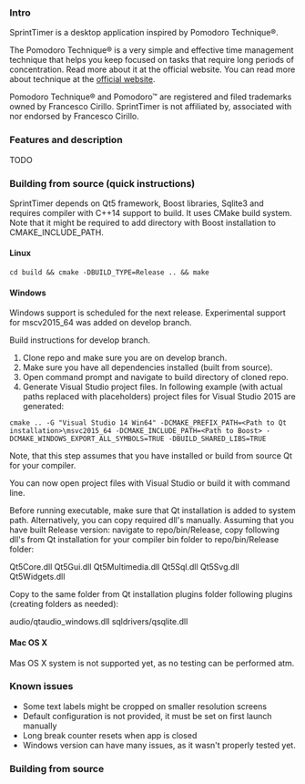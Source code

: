 ### Intro
SprintTimer is a desktop application inspired by Pomodoro Technique®.

The Pomodoro Technique® is a very simple and effective time management technique that helps you keep focused on tasks
 that require long periods of concentration. Read more about it at the official website.
You can read more about technique at the [official website](http://pomodorotechnique.com).


Pomodoro Technique® and Pomodoro™ are registered and filed trademarks owned by Francesco Cirillo. SprintTimer is not affiliated by, associated with nor endorsed by Francesco Cirillo.

### Features and description
TODO

### Building from source (quick instructions)

SprintTimer depends on Qt5 framework, Boost libraries, Sqlite3 and requires compiler with C++14 support to build.
It uses CMake build system.
Note that it might be required to add directory with Boost installation to CMAKE_INCLUDE_PATH.

#### Linux

```shell
cd build && cmake -DBUILD_TYPE=Release .. && make
```

#### Windows
Windows support is scheduled for the next release.
Experimental support for mscv2015_64 was added on develop branch.

Build instructions for develop branch.

1. Clone repo and make sure you are on develop branch.
2. Make sure you have all dependencies installed (built from source).
3. Open command prompt and navigate to build directory of cloned repo.
4. Generate Visual Studio project files. In following example (with actual paths replaced with placeholders) project files for Visual Studio 2015 are generated:
```shell
cmake .. -G "Visual Studio 14 Win64" -DCMAKE_PREFIX_PATH=<Path to Qt installation>\msvc2015_64 -DCMAKE_INCLUDE_PATH=<Path to Boost> -DCMAKE_WINDOWS_EXPORT_ALL_SYMBOLS=TRUE -DBUILD_SHARED_LIBS=TRUE
```
Note, that this step assumes that you have installed or build from source Qt for your compiler.

You can now open project files with Visual Studio or build it with command line.

Before running executable, make sure that Qt installation is added to system path.
Alternatively, you can copy required dll's manually.
Assuming that you have built Release version: navigate to repo/bin/Release,
copy following dll's from Qt installation for your compiler bin folder to repo/bin/Release folder:

Qt5Core.dll
Qt5Gui.dll
Qt5Multimedia.dll
Qt5Sql.dll
Qt5Svg.dll
Qt5Widgets.dll

Copy to the same folder from Qt installation plugins folder following plugins (creating folders as needed):

audio/qtaudio_windows.dll
sqldrivers/qsqlite.dll

#### Mac OS X
Mas OS X system is not supported yet, as no testing can be performed atm.

### Known issues
* Some text labels might be cropped on smaller resolution screens
* Default configuration is not provided, it must be set on first launch manually
* Long break counter resets when app is closed
* Windows version can have many issues, as it wasn't properly tested yet.

### Building from source
